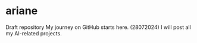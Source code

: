 # ariane
Draft repository
My journey on GitHub starts here. (28072024)
I will post all my AI-related projects.

